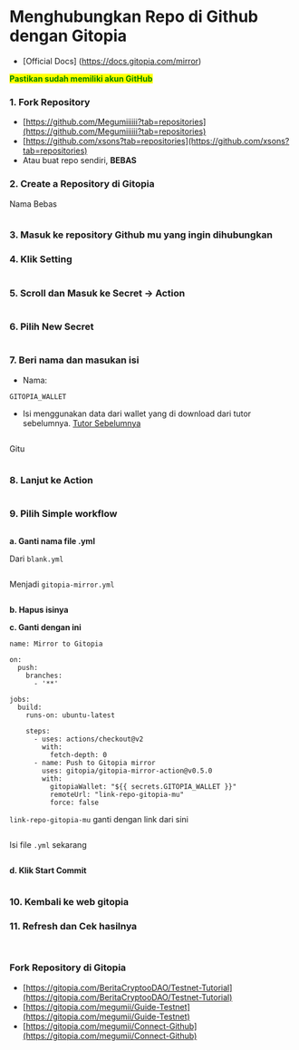 # Menghubungkan Repo di Github dengan Gitopia

- [Official Docs] (https://docs.gitopia.com/mirror)

<mark style="color:red;"><mark style="color:orange;"><mark style="color:green;">**Pastikan sudah memiliki akun GitHub**<mark style="color:green;"><mark style="color:orange;"></mark>

### 1. Fork Repository

* [https://github.com/Megumiiiiii?tab=repositories](https://github.com/Megumiiiiii?tab=repositories)
* [https://github.com/xsons?tab=repositories](https://github.com/xsons?tab=repositories)
* Atau buat repo sendiri, **BEBAS**

### 2. Create a Repository di Gitopia

Nama Bebas

<figure><img src="../.gitbook/assets/Connect Github.png" alt=""><figcaption></figcaption></figure>

### 3. Masuk ke repository Github mu yang ingin dihubungkan

### 4. Klik Setting

<figure><img src="../.gitbook/assets/masuk ke setting.png" alt=""><figcaption></figcaption></figure>

### 5. Scroll dan Masuk ke Secret -> Action

<figure><img src="../.gitbook/assets/secret action.png" alt=""><figcaption></figcaption></figure>

### 6. Pilih New Secret

<figure><img src="../.gitbook/assets/new secret.png" alt=""><figcaption></figcaption></figure>

### 7. Beri nama dan masukan isi

* Nama:

```
GITOPIA_WALLET
```

* Isi menggunakan data dari wallet yang di download dari tutor sebelumnya. [Tutor Sebelumnya](https://beritacryptoo.gitbook.io/node/gitopia/membuat-repo-dari-0)

<figure><img src="../.gitbook/assets/isi secret.png" alt=""><figcaption></figcaption></figure>

Gitu

<figure><img src="../.gitbook/assets/Gitu.png" alt=""><figcaption></figcaption></figure>

### 8. Lanjut ke Action

<figure><img src="../.gitbook/assets/Pilih Action.png" alt=""><figcaption></figcaption></figure>

### 9. Pilih Simple workflow

<figure><img src="../.gitbook/assets/pilih simple.png" alt=""><figcaption></figcaption></figure>

**a. Ganti nama file .yml**

Dari `blank.yml`

<figure><img src="../.gitbook/assets/ganti menjadi.png" alt=""><figcaption></figcaption></figure>

Menjadi `gitopia-mirror.yml`

<figure><img src="../.gitbook/assets/gini.png" alt=""><figcaption></figcaption></figure>

**b. Hapus isinya**

**c. Ganti dengan ini**

```
name: Mirror to Gitopia

on:
  push:
    branches:
      - '**'

jobs:
  build:
    runs-on: ubuntu-latest

    steps:
      - uses: actions/checkout@v2
        with:
          fetch-depth: 0
      - name: Push to Gitopia mirror
        uses: gitopia/gitopia-mirror-action@v0.5.0
        with:
          gitopiaWallet: "${{ secrets.GITOPIA_WALLET }}"
          remoteUrl: "link-repo-gitopia-mu"
          force: false

```

`link-repo-gitopia-mu` ganti dengan link dari sini

<figure><img src="../.gitbook/assets/url ini.png" alt=""><figcaption></figcaption></figure>

Isi file `.yml` sekarang

<figure><img src="../.gitbook/assets/Isi yaml.png" alt=""><figcaption></figcaption></figure>

**d. Klik Start Commit**

<figure><img src="../.gitbook/assets/start commit.png" alt=""><figcaption></figcaption></figure>

### **10. Kembali ke web gitopia**

### **11. Refresh dan Cek hasilnya**

<figure><img src="../.gitbook/assets/Selesai.png" alt=""><figcaption></figcaption></figure>

<figure><img src="../.gitbook/assets/Selesaiiii.png" alt=""><figcaption></figcaption></figure>



### **Fork Repository di Gitopia**

* [https://gitopia.com/BeritaCryptooDAO/Testnet-Tutorial](https://gitopia.com/BeritaCryptooDAO/Testnet-Tutorial)
* [https://gitopia.com/megumii/Guide-Testnet](https://gitopia.com/megumii/Guide-Testnet)
* [https://gitopia.com/megumii/Connect-Github](https://gitopia.com/megumii/Connect-Github)
